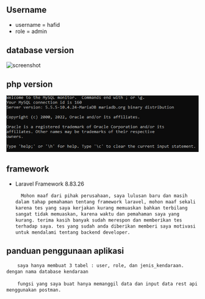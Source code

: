 ## Username
* username = hafid
* role = admin

## database version
![screenshot](https://github.com/hafid29/Transport-Ordering/tree/master/app/img/mysql.png)

## php version
![screenshot](img/mysql.png)

## framework 
* Laravel Framework 8.83.26

        Mohon maaf dari pihak perusahaan, saya lulusan baru dan masih dalam tahap pemahaman tentang framework laravel, mohon maaf sekali karena tes yang saya kerjakan kurang memuaskan bahkan terbilang sangat tidak memuaskan, karena waktu dan pemahaman saya yang kurang. terima kasih banyak sudah merespon dan memberikan tes terhadap saya. tes yang sudah anda diberikan memberi saya motivasi untuk mendalami tentang backend developer.

## panduan penggunaan aplikasi
        saya hanya membuat 3 tabel : user, role, dan jenis_kendaraan. dengan nama database kendaraan

        fungsi yang saya buat hanya memanggil data dan input data rest api menggunakan postman.
